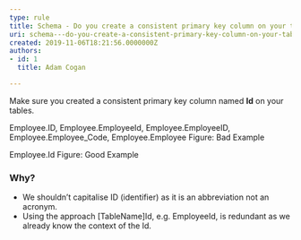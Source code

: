 ```yaml
---
type: rule
title: Schema - Do you create a consistent primary key column on your tables?
uri: schema---do-you-create-a-consistent-primary-key-column-on-your-tables
created: 2019-11-06T18:21:56.0000000Z
authors:
- id: 1
  title: Adam Cogan

---
```


Make sure you created a consistent primary key column named  **Id** on your tables.
 
Employee.ID, Employee.EmployeeId, Employee.EmployeeID, Employee.Employee\_Code, Employee.Employee
Figure: Bad Example

Employee.Id
Figure: Good Example

### Why?




- We shouldn’t capitalise ID (identifier) as it is an abbreviation not an acronym.
- Using the approach [TableName]Id, e.g. EmployeeId, is redundant as we already know the context of the Id.
